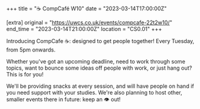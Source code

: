 +++
title = "☕ CompCafé W10"
date = "2023-03-14T17:00:00Z"

[extra]
original = "https://uwcs.co.uk/events/compcafe-22t2w10/"    
end_time = "2023-03-14T21:00:00Z"
location = "CS0.01"
+++

Introducing CompCafe ☕: designed to get people together! Every Tuesday, from 5pm onwards.

Whether you've got an upcoming deadline, need to work through some topics, want to bounce some ideas off people with work, or just hang out? This is for you!

We'll be providing snacks at every session, and will have people on hand if you need support with your studies. We're also planning to host other, smaller events there in future: keep an 👁️ out!
